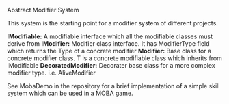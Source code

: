 Abstract Modifier System

This system is the starting point for a modifier system of different projects.

<b>IModifiable:</b> A modifiable interface which all the modifiable classes must derive from
<b>IModifier:</b> Modifier class interface. It has ModifierType field which returns the Type of a concrete modifier
<b>Modifier<T>:</b> Base class for a concrete modifier class. T is a concrete modifiable class which inherits from IModifiable
<b>DecoratedModifier<T>:</b> Decorater base class for a more complex modifier type. i.e. AliveModifier<T>

See MobaDemo in the repository for a brief implementation of a simple skill system which can be used in a MOBA game.
